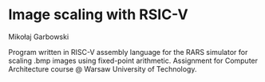 # Image scaling with RSIC-V
Mikołaj Garbowski

Program written in RISC-V assembly language for the RARS simulator for scaling .bmp images using fixed-point arithmetic.
Assignment for Computer Architecture course @ Warsaw University of Technology.
